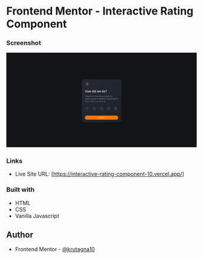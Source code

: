 # Frontend Mentor - Interactive Rating Component

### Screenshot

![](screenshot/Screenshot.png)

### Links

- Live Site URL: [https://interactive-rating-component-10.vercel.app/]

### Built with

- HTML
- CSS
- Vanilla Javascript

## Author
- Frontend Mentor - [@krutagna10](https://www.frontendmentor.io/profile/krutagna10)



